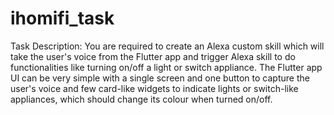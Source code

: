 # ihomifi_task

Task Description:
You are required to create an Alexa custom skill which will take the user's voice from the
Flutter app and trigger Alexa skill to do functionalities like turning on/off a light or switch
appliance.
The Flutter app UI can be very simple with a single screen and one button to capture the
user's voice and few card-like widgets to indicate lights or switch-like appliances, which
should change its colour when turned on/off.
